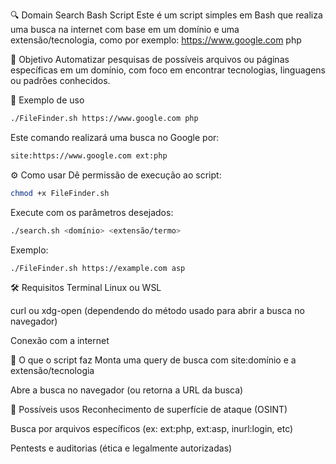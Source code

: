 🔍 Domain Search Bash Script
Este é um script simples em Bash que realiza uma busca na internet com base em um domínio e uma extensão/tecnologia, como por exemplo:
https://www.google.com php

📌 Objetivo
Automatizar pesquisas de possíveis arquivos ou páginas específicas em um domínio, com foco em encontrar tecnologias, linguagens ou padrões conhecidos.

🚀 Exemplo de uso
```bash
./FileFinder.sh https://www.google.com php
```
Este comando realizará uma busca no Google por:
```bash
site:https://www.google.com ext:php
```
⚙️ Como usar
Dê permissão de execução ao script:
```bash
chmod +x FileFinder.sh
```
Execute com os parâmetros desejados:
```bash
./search.sh <domínio> <extensão/termo>
```
Exemplo:
```bash
./FileFinder.sh https://example.com asp
```
🛠️ Requisitos
Terminal Linux ou WSL

curl ou xdg-open (dependendo do método usado para abrir a busca no navegador)

Conexão com a internet

🧠 O que o script faz
Monta uma query de busca com site:domínio e a extensão/tecnologia

Abre a busca no navegador (ou retorna a URL da busca)

📌 Possíveis usos
Reconhecimento de superfície de ataque (OSINT)

Busca por arquivos específicos (ex: ext:php, ext:asp, inurl:login, etc)

Pentests e auditorias (ética e legalmente autorizadas)

